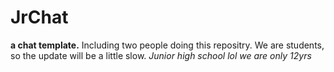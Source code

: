 # JrChat
**a chat template.**
Including two people doing this repositry.
We are students, so the update will be a little slow.
*Junior high school lol we are only 12yrs*
